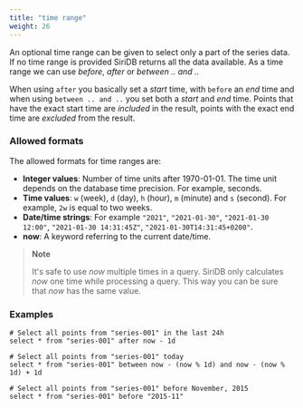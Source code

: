 ```yaml
---
title: "time range"
weight: 26
---
```


An optional time range can be given to select only a part of the series data.
If no time range is provided SiriDB returns all the data available. As a time
range we can use *before*, *after* or *between .. and ..*

When using `after` you basically set a *start* time, with `before` an *end* time
and when using `between .. and ..` you set both a *start* and *end* time.
Points that have the exact start time are *included* in the result, points
with the exact end time are *excluded* from the result.

### Allowed formats

The allowed formats for time ranges are:

- **Integer values**: Number of time units after 1970-01-01. The time unit depends on the database time precision. For example, seconds.
- **Time values**: `w` (week), `d` (day), `h` (hour), `m` (minute) and `s` (second). For example, `2w` is equal to two weeks.
- **Date/time strings**: For example `"2021"`, `"2021-01-30"`, `"2021-01-30 12:00"`, `"2021-01-30 14:31:45Z"`, `"2021-01-30T14:31:45+0200"`.
- **now**: A keyword referring to the current date/time.

>**Note**
>
>It's safe to use *now* multiple times in a query. SiriDB only calculates *now* one
>time while processing a query. This way you can be sure that *now* has the
>same value.

### Examples

    # Select all points from "series-001" in the last 24h
    select * from "series-001" after now - 1d

    # Select all points from "series-001" today
    select * from "series-001" between now - (now % 1d) and now - (now % 1d) + 1d

    # Select all points from "series-001" before November, 2015
    select * from "series-001" before "2015-11"
